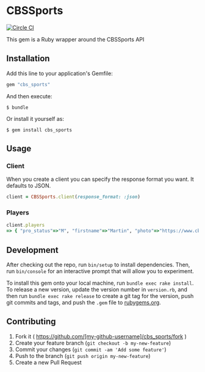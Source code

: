 # CBSSports
[![Circle CI](https://circleci.com/gh/mikeastock/cbs_sports/tree/master.svg?style=svg)](https://circleci.com/gh/mikeastock/cbs_sports/tree/master)

This gem is a Ruby wrapper around the CBSSports API

## Installation

Add this line to your application's Gemfile:

```ruby
gem "cbs_sports"
```

And then execute:

    $ bundle

Or install it yourself as:

    $ gem install cbs_sports

## Usage

### Client

When you create a client you can specify the response format you want. It defaults to JSON.
```ruby
client = CBSSports.client(response_format: :json)
```

### Players
```ruby
client.players
=> { "pro_status"=>"M", "firstname"=>"Martin", "photo"=>"https://www.cbssports.com/images/players/unknown-hat-170x170.png", "position"=>"SP", "fullname"=>"Martin Agosta", "lastname"=>"Agosta", "id"=>"2044515", "age"=>24, "pro_team"=>"SF" }
```

## Development

After checking out the repo, run `bin/setup` to install dependencies. Then, run `bin/console` for an interactive prompt that will allow you to experiment.

To install this gem onto your local machine, run `bundle exec rake install`. To release a new version, update the version number in `version.rb`, and then run `bundle exec rake release` to create a git tag for the version, push git commits and tags, and push the `.gem` file to [rubygems.org](https://rubygems.org).

## Contributing

1. Fork it ( https://github.com/[my-github-username]/cbs_sports/fork )
2. Create your feature branch (`git checkout -b my-new-feature`)
3. Commit your changes (`git commit -am 'Add some feature'`)
4. Push to the branch (`git push origin my-new-feature`)
5. Create a new Pull Request
